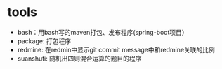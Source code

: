 # tools


* bash：用bash写的maven打包、发布程序(spring-boot项目）
* package: 打包程序
* redmine: 在redmin中显示git commit message中和redmine关联的比例
* suanshuti: 随机出四则混合运算的题目的程序

